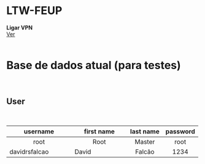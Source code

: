 # LTW-FEUP

**Ligar VPN**
<br>
[Ver](http://gnomo.fe.up.pt/~up201506571/projeto/)
<br>
<br>
<h1>Base de dados atual (para testes)</h1>
<br>
<h2>User</h2>
<br>

username                   | first name                | last name                 | password
:-------------------------:|:-------------------------:|:-------------------------:|:-------------------------:|
root                       | Root                      |  Master                   | root
davidrsfalcao              | David                     |  Falcão                   | 1234
